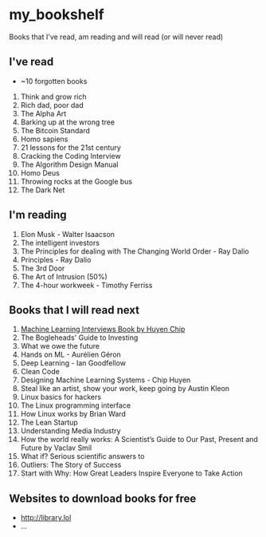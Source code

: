# my_bookshelf
Books that I've read, am reading and will read (or will never read)


## I've read
- ~10 forgotten books
1. Think and grow rich
1. Rich dad, poor dad
1. The Alpha Art
1. Barking up at the wrong tree
1. The Bitcoin Standard
1. Homo sapiens
1. 21 lessons for the 21st century
1. Cracking the Coding Interview 
1. The Algorithm Design Manual
1. Homo Deus
1. Throwing rocks at the Google bus
1. The Dark Net

## I'm reading
1. Elon Musk - Walter Isaacson
1. The intelligent investors
1. The Principles for dealing with The Changing World Order - Ray Dalio
1. Principles - Ray Dalio
1. The 3rd Door
1. The Art of Intrusion (50%)
1. The 4-hour workweek - Timothy Ferriss

## Books that I will read next
1. [Machine Learning Interviews Book by Huyen Chip](https://huyenchip.com/ml-interviews-book/)
1. The Bogleheads' Guide to Investing
1. What we owe the future
1. Hands on ML - Aurélien Géron
1. Deep Learning - Ian Goodfellow
1. Clean Code
1. Designing Machine Learning Systems - Chip Huyen
1. Steal like an artist, show your work, keep going by Austin Kleon
1. Linux basics for hackers 
1. The Linux programming interface
1. How Linux works by Brian Ward
1. The Lean Startup
1. Understanding Media Industry
1. How the world really works: A Scientist’s Guide to Our Past, Present and Future by Vaclav Smil
1. What if? Serious scientific answers to
1. Outliers: The Story of Success
1. Start with Why: How Great Leaders Inspire Everyone to Take Action


## Websites to download books for free
- http://library.lol
- ...
